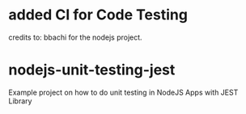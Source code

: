 # added CI for Code Testing

credits to: bbachi for the nodejs project.

# nodejs-unit-testing-jest

Example project on how to do unit testing in NodeJS Apps with JEST Library
